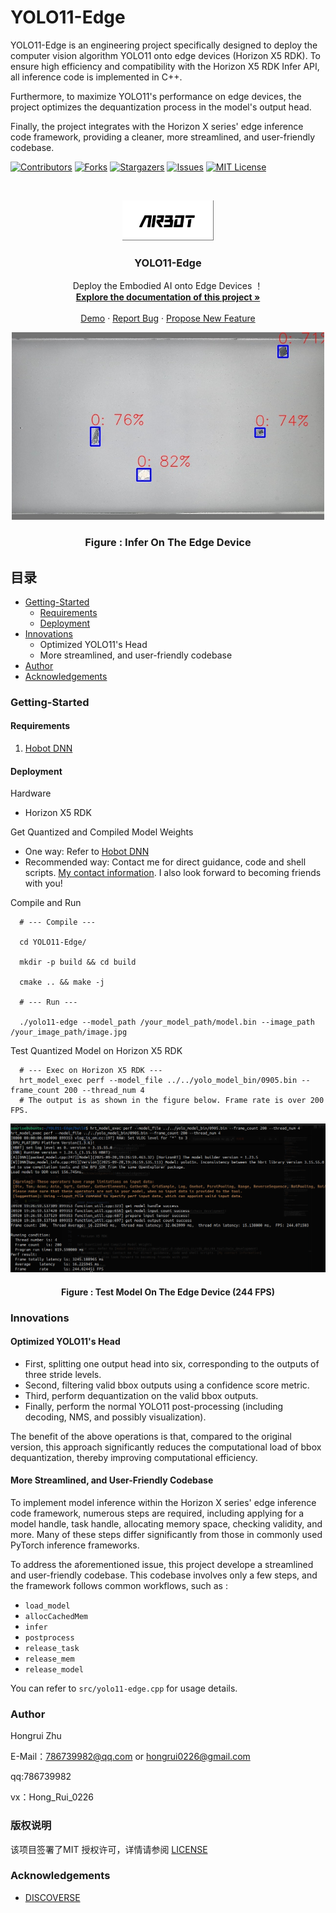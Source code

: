 

# YOLO11-Edge

YOLO11-Edge is an engineering project specifically designed to deploy the computer vision algorithm YOLO11 onto edge devices (Horizon X5 RDK). To ensure high efficiency and compatibility with the Horizon X5 RDK Infer API, all inference code is implemented in C++. 

Furthermore, to maximize YOLO11's performance on edge devices, the project optimizes the dequantization process in the model's output head. 

Finally, the project integrates with the Horizon X series' edge inference code framework, providing a cleaner, more streamlined, and user-friendly codebase.
<!-- PROJECT SHIELDS -->

[![Contributors][contributors-shield]][contributors-url]
[![Forks][forks-shield]][forks-url]
[![Stargazers][stars-shield]][stars-url]
[![Issues][issues-shield]][issues-url]
[![MIT License][license-shield]][license-url]

<!-- PROJECT LOGO -->
<br />

<p align="center">
  <a href="https://github.com/786739982//">
    <img src="assets/logo.png" alt="Logo" width="146" height="64">
  </a>

  <h3 align="center">YOLO11-Edge</h3>
  <p align="center">
    Deploy the Embodied AI onto Edge Devices ！
    <br />
    <a href="https://github.com/786739982/YOLO11-Edge"><strong>Explore the documentation of this project »</strong></a>
    <br />
    <br />
    <a href="https://github.com/786739982/YOLO11-Edge">Demo</a>
    ·
    <a href="https://github.com/786739982/YOLO11-Edge/issues">Report Bug</a>
    ·
    <a href="https://github.com/786739982/YOLO11-Edge/issues">Propose New Feature</a>
  </p>

</p>

<p align="center">
<img src="assets/YOLO11-Edge.png", width="500"/>
<h3 align="center">Figure : Infer On The Edge Device</h3>
</p>

## 目录

- [Getting-Started](#Getting-Started)
  - [Requirements](#Requirements)
  - [Deployment](#Deployment)
- [Innovations](#Innovations)
  - Optimized YOLO11's Head
  - More streamlined, and user-friendly codebase
- [Author](#Author)
- [Acknowledgements](#Acknowledgements)




### Getting-Started

#### Requirements

1. [Hobot DNN](https://developer.d-robotics.cc/rdk_doc/04_toolchain_development)

#### Deployment

Hardware

* Horizon X5 RDK

Get Quantized and Compiled Model Weights
* One way: Refer to [Hobot DNN](https://developer.d-robotics.cc/rdk_doc/04_toolchain_development)
* Recommended way: Contact me for direct guidance, code and shell scripts. [My contact information](#Author). I also look forward to becoming friends with you!

Compile and Run
```
  # --- Compile ---
  
  cd YOLO11-Edge/

  mkdir -p build && cd build
  
  cmake .. && make -j

  # --- Run ---

  ./yolo11-edge --model_path /your_model_path/model.bin --image_path /your_image_path/image.jpg
```

Test Quantized Model on Horizon X5 RDK
```
  # --- Exec on Horizon X5 RDK ---
  hrt_model_exec perf --model_file ../../yolo_model_bin/0905.bin --frame_count 200 --thread_num 4
  # The output is as shown in the figure below. Frame rate is over 200 FPS.
```
<p align="center">
<img src="assets/Model-Test.png", width=""/>
<h4 align="center">Figure : Test Model On The Edge Device (244 FPS)</h4>
</p>




### Innovations

#### Optimized YOLO11's Head

* First, splitting one output head into six, corresponding to the outputs of three stride levels.
* Second, filtering valid bbox outputs using a confidence score metric.
* Third, perform dequantization on the valid bbox outputs.
* Finally, perform the normal YOLO11 post-processing (including decoding, NMS, and possibly visualization).

The benefit of the above operations is that, compared to the original version, this approach significantly reduces the computational load of bbox dequantization, thereby improving computational efficiency.

#### More Streamlined, and User-Friendly Codebase

To implement model inference within the Horizon X series' edge inference code framework, numerous steps are required, including applying for a model handle, task handle, allocating memory space, checking validity, and more. Many of these steps differ significantly from those in commonly used PyTorch inference frameworks.

To address the aforementioned issue, this project develope a streamlined and user-friendly codebase. This codebase involves only a few steps, and the framework follows common workflows, such as :
* ```load_model```
* ```allocCachedMem```
* ```infer```
* ```postprocess```
* ```release_task```
* ```release_mem```
* ```release_model```

You can refer to ```src/yolo11-edge.cpp``` for usage details.





### Author

Hongrui Zhu 

E-Mail：786739982@qq.com or hongrui0226@gmail.com

qq:786739982

vx：Hong_Rui_0226



  
### 版权说明

该项目签署了MIT 授权许可，详情请参阅 [LICENSE](https://github.com/786739982/YOLO11-Edge/blob/master/LICENSE)





### Acknowledgements

- [DISCOVERSE](https://airbots.online/)




<!-- links -->
[contributors-shield]: https://img.shields.io/github/contributors/786739982/YOLO11-Edge.svg?style=flat-square
[contributors-url]: https://github.com/786739982/YOLO11-Edge/graphs/contributors
[forks-shield]: https://img.shields.io/github/forks/786739982/YOLO11-Edge.svg?style=flat-square
[forks-url]: https://github.com/786739982/YOLO11-Edge/network/members
[stars-shield]: https://img.shields.io/github/stars/786739982/YOLO11-Edge.svg?style=flat-square
[stars-url]: https://github.com/786739982/YOLO11-Edge/stargazers
[issues-shield]: https://img.shields.io/github/issues/786739982/YOLO11-Edge.svg?style=flat-square
[issues-url]: https://img.shields.io/github/issues/786739982/YOLO11-Edge.svg
[license-shield]: https://img.shields.io/github/license/786739982/YOLO11-Edge.svg?style=flat-square
[license-url]: https://github.com/786739982/YOLO11-Edge/blob/master/LICENSE.txt
[linkedin-shield]: https://img.shields.io/badge/-LinkedIn-black.svg?style=flat-square&logo=linkedin&colorB=555





